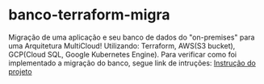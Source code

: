 # banco-terraform-migra
Migração de uma aplicação e seu banco de dados do "on-premises" para uma Arquitetura MultiCloud!        Utilizando: Terraform, AWS(S3 bucket), GCP(Cloud SQL, Google Kubernetes Engine).
Para verificar como foi implementado a migração do banco, segue link de intruções: [Instrução do projeto]([url](https://faint-sand-77b.notion.site/Migra-o-de-um-ambiente-tradicional-para-AWS-e-Google-Cloud-MultiCloud-d7cb466d34234666952005e3eaed86c6?pvs=4)https://faint-sand-77b.notion.site/Migra-o-de-um-ambiente-tradicional-para-AWS-e-Google-Cloud-MultiCloud-d7cb466d34234666952005e3eaed86c6?pvs=4)

